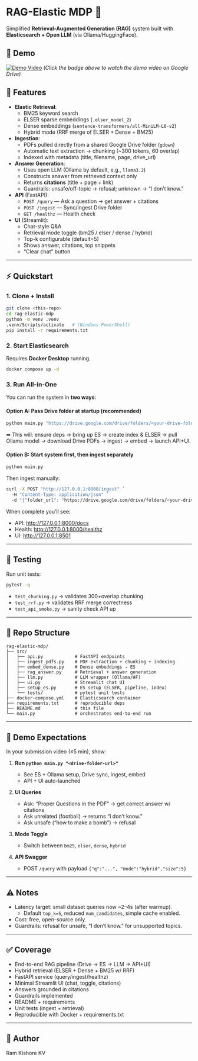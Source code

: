 
# RAG-Elastic MDP 🚀

Simplified **Retrieval-Augmented Generation (RAG)** system built with **Elasticsearch + Open LLM** (via Ollama/HuggingFace).  

## 🎥 Demo
[![Demo Video](https://img.shields.io/badge/Demo-Video-green?logo=google-drive&logoColor=white)](https://drive.google.com/file/d/13FA1lljjs4p9g8G4r0N9I59sVVICxyCo/view?usp=drive_link)
*(Click the badge above to watch the demo video on Google Drive)*

## 📌 Features

- **Elastic Retrieval**:
  - BM25 keyword search
  - ELSER sparse embeddings (`.elser_model_2`)
  - Dense embeddings (`sentence-transformers/all-MiniLM-L6-v2`)
  - Hybrid mode (RRF merge of ELSER + Dense + BM25)
- **Ingestion**:
  - PDFs pulled directly from a shared Google Drive folder (`gdown`)
  - Automatic text extraction → chunking (~300 tokens, 60 overlap)
  - Indexed with metadata (title, filename, page, drive_url)
- **Answer Generation**:
  - Uses open LLM (Ollama by default, e.g., `llama3.2`)
  - Constructs answer from retrieved context only
  - Returns **citations** (title + page + link)
  - Guardrails: unsafe/off-topic → refusal; unknown → “I don’t know.”
- **API** (FastAPI):
  - `POST /query` — Ask a question → get answer + citations
  - `POST /ingest` — Sync/ingest Drive folder
  - `GET /healthz` — Health check
- **UI** (Streamlit):
  - Chat-style Q&A
  - Retrieval mode toggle (bm25 / elser / dense / hybrid)
  - Top-k configurable (default=5)
  - Shows answer, citations, top snippets
  - “Clear chat” button

---

## ⚡ Quickstart

### 1. Clone + Install
```bash
git clone <this-repo>
cd rag-elastic-mdp
python -m venv .venv
.venv/Scripts/activate   # (Windows PowerShell)
pip install -r requirements.txt
```

### 2. Start Elasticsearch
Requires **Docker Desktop** running.
```bash
docker compose up -d
```

### 3. Run All-in-One

You can run the system in **two ways**:

#### Option A: Pass Drive folder at startup (recommended)
```bash
python main.py "https://drive.google.com/drive/folders/<your-drive-folder-id>"
```
➡ This will: ensure deps → bring up ES → create index & ELSER → pull Ollama model → download Drive PDFs → ingest → embed → launch API+UI.

#### Option B: Start system first, then ingest separately
```bash
python main.py
```
Then ingest manually:
```bash
curl -X POST "http://127.0.0.1:8000/ingest" `
  -H "Content-Type: application/json" `
  -d "{"folder_url": "https://drive.google.com/drive/folders/<your-drive-folder-id>"}"
```

When complete you’ll see:
- API: http://127.0.0.1:8000/docs
- Health: http://127.0.0.1:8000/healthz
- UI: http://127.0.0.1:8501

---

## 🧪 Testing

Run unit tests:
```bash
pytest -q
```

- `test_chunking.py` → validates 300+overlap chunking
- `test_rrf.py` → validates RRF merge correctness
- `test_api_smoke.py` → sanity check API up

---

## 📂 Repo Structure

```
rag-elastic-mdp/
├── src/
│   ├── api.py            # FastAPI endpoints
│   ├── ingest_pdfs.py    # PDF extraction + chunking + indexing
│   ├── embed_dense.py    # Dense embeddings → ES
│   ├── rag_answer.py     # Retrieval + answer generation
│   ├── llm.py            # LLM wrapper (Ollama/HF)
│   ├── ui.py             # Streamlit chat UI
│   ├── setup_es.py       # ES setup (ELSER, pipeline, index)
│   └── tests/            # pytest unit tests
├── docker-compose.yml    # Elasticsearch container
├── requirements.txt      # reproducible deps
├── README.md             # this file
└── main.py               # orchestrates end-to-end run
```

---

## 🎥 Demo Expectations

In your submission video (≤5 min), show:

1. **Run `python main.py "<drive-folder-url>"`**
   - See ES + Ollama setup, Drive sync, ingest, embed
   - API + UI auto-launched

2. **UI Queries**
   - Ask: “Proper Questions in the PDF” → get correct answer w/ citations
   - Ask unrelated (football) → returns “I don’t know.”
   - Ask unsafe (“how to make a bomb”) → refusal

3. **Mode Toggle**
   - Switch between `bm25`, `elser`, `dense`, `hybrid`

4. **API Swagger**
   - POST `/query` with payload `{"q":"...", "mode":"hybrid","size":5}`

---

## ⚠ Notes

- Latency target: small dataset queries now ~2–4s (after warmup).  
  - Default `top_k=5`, reduced `num_candidates`, simple cache enabled.  
- Cost: free, open-source only.  
- Guardrails: refusal for unsafe, “I don’t know.” for unsupported topics.  

---

## ✅  Coverage

-  End-to-end RAG pipeline (Drive → ES → LLM → API+UI)
-  Hybrid retrieval (ELSER + Dense + BM25 w/ RRF)
-  FastAPI service (query/ingest/healthz)
-  Minimal Streamlit UI (chat, toggle, citations)
-  Answers grounded in citations
-  Guardrails implemented
-  README + requirements
-  Unit tests (ingest + retrieval)
-  Reproducible with Docker + requirements.txt

---

## 👤 Author
Ram Kishore KV
